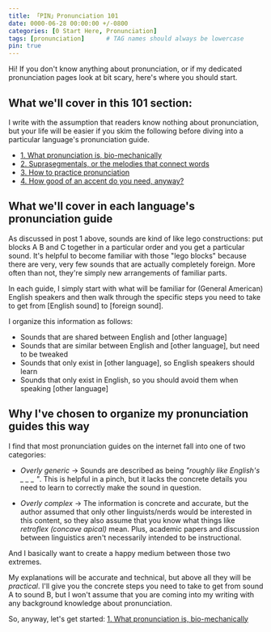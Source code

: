 ```yaml
---
title: 「PIN」Pronunciation 101
date: 0000-06-28 00:00:00 +/-0800
categories: [0 Start Here, Pronunciation]
tags: [pronunciation]      # TAG names should always be lowercase
pin: true
---
```


Hi! If you don't know anything about pronunciation, or if my dedicated pronunciation pages look at bit scary, here's where you should start.

## What we'll cover in this 101 section:

I write with the assumption that readers know nothing about pronunciation, but your life will be easier if you skim the following before diving into a particular language's pronunciation guide.

- [1. What pronunciation is, bio-mechanically](https://suikacider.github.io/posts/What-Pronunciation-Is-Biomechanically/)
- [2. Suprasegmentals, or the melodies that connect words](https://suikacider.github.io/posts/Suprasegmentals-the-melody-of-an-accent/)
- [3. How to practice pronunciation](https://suikacider.github.io/posts/How-to-Practice-Pronunciation/)
- [4. How good of an accent do you need, anyway?](https://suikacider.github.io/posts/how-good-of-an-accent-do-you-need/)


## What we'll cover in each language's pronunciation guide

As discussed in post 1 above, sounds are kind of like lego constructions: put blocks A B and C together in a particular order and you get a particular sound. It's helpful to become familiar with those "lego blocks" because there are very, very few sounds that are actually completely foreign. More often than not, they're simply new arrangements of familiar parts.

In each guide, I simply start with what will be familiar for (General American) English speakers and then walk through the specific steps you need to take to get from [English sound] to [foreign sound].

I organize this information as follows:
- Sounds that are shared between English and [other language]
- Sounds that are similar between English and [other language], but need to be tweaked
- Sounds that only exist in [other language], so English speakers should learn
- Sounds that only exist in English, so you should avoid them when speaking [other language]


## Why I've chosen to organize my pronunciation guides this way
I find that most pronunciation guides on the internet fall into one of two categories:

- *Overly generic* → Sounds are described as being *"roughly like English's _ _ _ "*. This is helpful in a pinch, but it lacks the concrete details you need to learn to correctly make the sound in question.

- *Overly complex* → The information is concrete and accurate, but the author assumed that only other linguists/nerds would be interested in this content, so they also assume that you know what things like *retroflex (concave apical)* mean. Plus, academic papers and discussion between linguistics aren't necessarily intended to be instructional.

And I basically want to create a happy medium between those two extremes.

My explanations will be accurate and technical, but above all they will be  *practical*. I'll give you the concrete steps you need to take to get from sound A to sound B, but I won't assume that you are coming into my writing with any background knowledge about pronunciation.

So, anyway, let's get started: [1. What pronunciation is, bio-mechanically](https://suikacider.github.io/posts/What-Pronunciation-Is-Biomechanically/)
